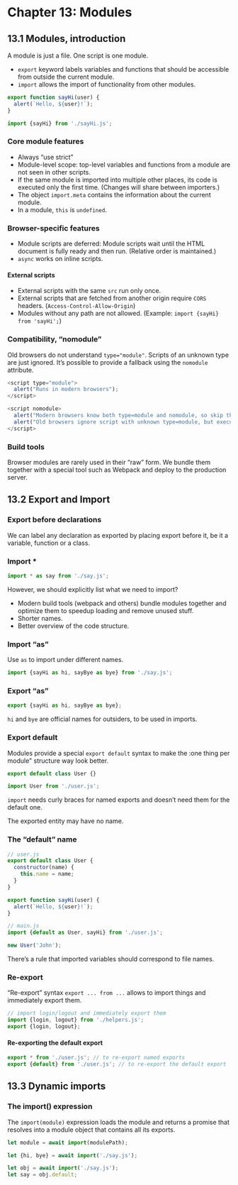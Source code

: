 # Chapter 13: Modules

## 13.1 Modules, introduction

A module is just a file. One script is one module.

* `export` keyword labels variables and functions that should be accessible from outside the current module.
* `import` allows the import of functionality from other modules.

```javascript
export function sayHi(user) {
  alert(`Hello, ${user}!`);
}
```

```javascript
import {sayHi} from './sayHi.js';
```

### Core module features

* Always “use strict”
* Module-level scope: top-level variables and functions from a module are not seen in other scripts.
* If the same module is imported into multiple other places, its code is executed only the first time. \(Changes will share between importers.\)
* The object `import.meta` contains the information about the current module.
* In a module, `this` is `undefined`.

### Browser-specific features

* Module scripts are deferred: Module scripts wait until the HTML document is fully ready and then run. \(Relative order is maintained.\)
* `async` works on inline scripts.

#### External scripts

* External scripts with the same `src` run only once.
* External scripts that are fetched from another origin require `CORS` headers. \(`Access-Control-Allow-Origin`\)
* Modules without any path are not allowed. \(Example: `import {sayHi} from 'sayHi';`\)

### Compatibility, “nomodule”

Old browsers do not understand `type="module"`. Scripts of an unknown type are just ignored. It’s possible to provide a fallback using the `nomodule` attribute.

```javascript
<script type="module">
  alert("Runs in modern browsers");
</script>

<script nomodule>
  alert("Modern browsers know both type=module and nomodule, so skip this")
  alert("Old browsers ignore script with unknown type=module, but execute this.");
</script>
```

### Build tools

Browser modules are rarely used in their “raw” form. We bundle them together with a special tool such as Webpack and deploy to the production server.

## 13.2 Export and Import

### Export before declarations

We can label any declaration as exported by placing export before it, be it a variable, function or a class.

### Import \*

```javascript
import * as say from './say.js';
```

However, we should explicitly list what we need to import?

* Modern build tools \(webpack and others\) bundle modules together and optimize them to speedup loading and remove unused stuff.
* Shorter names.
* Better overview of the code structure.

### Import “as”

Use `as` to import under different names.

```javascript
import {sayHi as hi, sayBye as bye} from './say.js';
```

### Export “as”

```javascript
export {sayHi as hi, sayBye as bye};
```

`hi` and `bye` are official names for outsiders, to be used in imports.

### Export default

Modules provide a special `export default` syntax to make the :one thing per module" structure way look better.

```javascript
export default class User {}

import User from './user.js';
```

`import` needs curly braces for named exports and doesn’t need them for the default one.

The exported entity may have no name.

### The “default” name

```javascript
// user.js
export default class User {
  constructor(name) {
    this.name = name;
  }
}

export function sayHi(user) {
  alert(`Hello, ${user}!`);
}

// main.js
import {default as User, sayHi} from './user.js';

new User('John');
```

There’s a rule that imported variables should correspond to file names.

### Re-export

“Re-export” syntax `export ... from ...` allows to import things and immediately export them.

```javascript
// import login/logout and immediately export them
import {login, logout} from './helpers.js';
export {login, logout};
```

#### Re-exporting the default export

```javascript
export * from './user.js'; // to re-export named exports
export {default} from './user.js'; // to re-export the default export
```

## 13.3 Dynamic imports

### The import\(\) expression

The `import(module)` expression loads the module and returns a promise that resolves into a module object that contains all its exports.

```javascript
let module = await import(modulePath);

let {hi, bye} = await import('./say.js');

let obj = await import('./say.js');
let say = obj.default;
```

